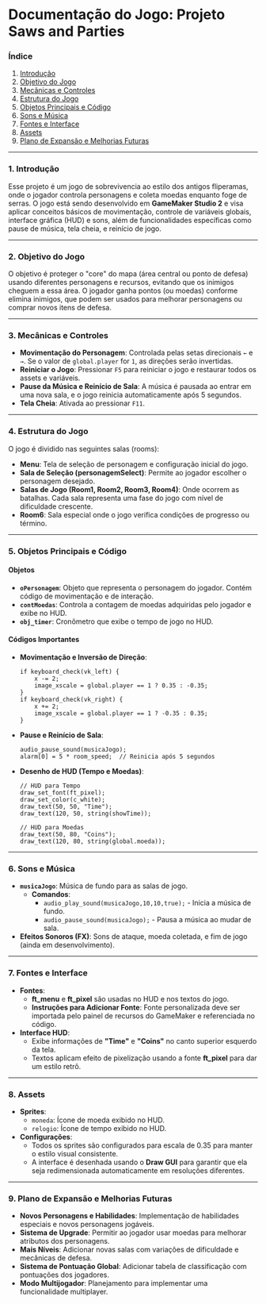 # **Documentação do Jogo: Projeto Saws and Parties**

### **Índice**
1. [Introdução](#introdução)
2. [Objetivo do Jogo](#objetivo-do-jogo)
3. [Mecânicas e Controles](#mecânicas-e-controles)
4. [Estrutura do Jogo](#estrutura-do-jogo)
5. [Objetos Principais e Código](#objetos-principais-e-código)
6. [Sons e Música](#sons-e-música)
7. [Fontes e Interface](#fontes-e-interface)
8. [Assets](#assets)
9. [Plano de Expansão e Melhorias Futuras](#plano-de-expansão-e-melhorias-futuras)

---

### **1. Introdução**
Esse projeto é um jogo de sobrevivencia ao estilo dos antigos fliperamas, onde o jogador controla personagens e coleta moedas enquanto foge de serras. O jogo está sendo desenvolvido em **GameMaker Studio 2** e visa aplicar conceitos básicos de movimentação, controle de variáveis globais, interface gráfica (HUD) e sons, além de funcionalidades específicas como pause de música, tela cheia, e reinício de jogo.

---

### **2. Objetivo do Jogo**
O objetivo é proteger o "core" do mapa (área central ou ponto de defesa) usando diferentes personagens e recursos, evitando que os inimigos cheguem a essa área. O jogador ganha pontos (ou moedas) conforme elimina inimigos, que podem ser usados para melhorar personagens ou comprar novos itens de defesa.

---

### **3. Mecânicas e Controles**
- **Movimentação do Personagem**: Controlada pelas setas direcionais `←` e `→`. Se o valor de `global.player` for `1`, as direções serão invertidas.
- **Reiniciar o Jogo**: Pressionar `F5` para reiniciar o jogo e restaurar todos os assets e variáveis.
- **Pause da Música e Reinício de Sala**: A música é pausada ao entrar em uma nova sala, e o jogo reinicia automaticamente após 5 segundos.
- **Tela Cheia**: Ativada ao pressionar `F11`.

---

### **4. Estrutura do Jogo**
O jogo é dividido nas seguintes salas (rooms):
- **Menu**: Tela de seleção de personagem e configuração inicial do jogo.
- **Sala de Seleção (personagemSelect)**: Permite ao jogador escolher o personagem desejado.
- **Salas de Jogo (Room1, Room2, Room3, Room4)**: Onde ocorrem as batalhas. Cada sala representa uma fase do jogo com nível de dificuldade crescente.
- **Room6**: Sala especial onde o jogo verifica condições de progresso ou término.

---

### **5. Objetos Principais e Código**

#### **Objetos**
- **`oPersonagem`**: Objeto que representa o personagem do jogador. Contém código de movimentação e de interação.
- **`contMoedas`**: Controla a contagem de moedas adquiridas pelo jogador e exibe no HUD.
- **`obj_timer`**: Cronômetro que exibe o tempo de jogo no HUD.

#### **Códigos Importantes**
- **Movimentação e Inversão de Direção**:
  ```gml
  if keyboard_check(vk_left) {
      x -= 2;
      image_xscale = global.player == 1 ? 0.35 : -0.35;
  }
  if keyboard_check(vk_right) {
      x += 2;
      image_xscale = global.player == 1 ? -0.35 : 0.35;
  }
  ```
- **Pause e Reinício de Sala**:
  ```gml
  audio_pause_sound(musicaJogo);
  alarm[0] = 5 * room_speed;  // Reinicia após 5 segundos
  ```

- **Desenho de HUD (Tempo e Moedas)**:
  ```gml
  // HUD para Tempo
  draw_set_font(ft_pixel);
  draw_set_color(c_white);
  draw_text(50, 50, "Time");
  draw_text(120, 50, string(showTime));

  // HUD para Moedas
  draw_text(50, 80, "Coins");
  draw_text(120, 80, string(global.moeda));
  ```

---

### **6. Sons e Música**
- **`musicaJogo`**: Música de fundo para as salas de jogo.
  - **Comandos**:
    - `audio_play_sound(musicaJogo,10,10,true);` - Inicia a música de fundo.
    - `audio_pause_sound(musicaJogo);` - Pausa a música ao mudar de sala.
- **Efeitos Sonoros (FX)**: Sons de ataque, moeda coletada, e fim de jogo (ainda em desenvolvimento).

---

### **7. Fontes e Interface**
- **Fontes**:
  - **ft_menu** e **ft_pixel** são usadas no HUD e nos textos do jogo.
  - **Instruções para Adicionar Fonte**: Fonte personalizada deve ser importada pelo painel de recursos do GameMaker e referenciada no código.
- **Interface HUD**:
  - Exibe informações de **"Time"** e **"Coins"** no canto superior esquerdo da tela.
  - Textos aplicam efeito de pixelização usando a fonte **ft_pixel** para dar um estilo retrô.

---

### **8. Assets**
- **Sprites**:
  - `moneda`: Ícone de moeda exibido no HUD.
  - `relogio`: Ícone de tempo exibido no HUD.
- **Configurações**:
  - Todos os sprites são configurados para escala de 0.35 para manter o estilo visual consistente.
  - A interface é desenhada usando o **Draw GUI** para garantir que ela seja redimensionada automaticamente em resoluções diferentes.

---

### **9. Plano de Expansão e Melhorias Futuras**
- **Novos Personagens e Habilidades**: Implementação de habilidades especiais e novos personagens jogáveis.
- **Sistema de Upgrade**: Permitir ao jogador usar moedas para melhorar atributos dos personagens.
- **Mais Níveis**: Adicionar novas salas com variações de dificuldade e mecânicas de defesa.
- **Sistema de Pontuação Global**: Adicionar tabela de classificação com pontuações dos jogadores.
- **Modo Multijogador**: Planejamento para implementar uma funcionalidade multiplayer.
